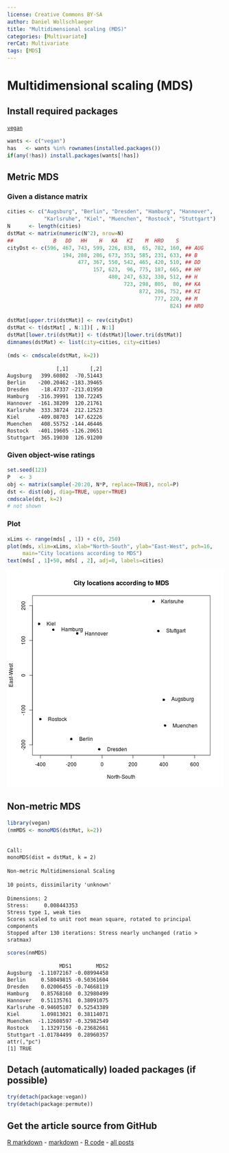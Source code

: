 ```yaml
---
license: Creative Commons BY-SA
author: Daniel Wollschlaeger
title: "Multidimensional scaling (MDS)"
categories: [Multivariate]
rerCat: Multivariate
tags: [MDS]
---
```


Multidimensional scaling (MDS)
=========================

Install required packages
-------------------------

[`vegan`](http://cran.r-project.org/package=vegan)


```r
wants <- c("vegan")
has   <- wants %in% rownames(installed.packages())
if(any(!has)) install.packages(wants[!has])
```

Metric MDS
-------------------------

### Given a distance matrix


```r
cities <- c("Augsburg", "Berlin", "Dresden", "Hamburg", "Hannover",
            "Karlsruhe", "Kiel", "Muenchen", "Rostock", "Stuttgart")
N      <- length(cities)
dstMat <- matrix(numeric(N^2), nrow=N)
##             B   DD   HH    H   KA   KI    M  HRO    S
cityDst <- c(596, 467, 743, 599, 226, 838,  65, 782, 160, ## AUG
                  194, 288, 286, 673, 353, 585, 231, 633, ## B
                       477, 367, 550, 542, 465, 420, 510, ## DD
                            157, 623,  96, 775, 187, 665, ## HH
                                 480, 247, 632, 330, 512, ## H
                                      723, 298, 805,  80, ## KA
                                           872, 206, 752, ## KI
                                                777, 220, ## M
                                                     824) ## HRO

dstMat[upper.tri(dstMat)] <- rev(cityDst)
dstMat <- t(dstMat[ , N:1])[ , N:1]
dstMat[lower.tri(dstMat)] <- t(dstMat)[lower.tri(dstMat)]
dimnames(dstMat) <- list(city=cities, city=cities)
```


```r
(mds <- cmdscale(dstMat, k=2))
```

```
                [,1]       [,2]
Augsburg   399.60802  -70.51443
Berlin    -200.20462 -183.39465
Dresden    -18.47337 -213.01950
Hamburg   -316.39991  130.72245
Hannover  -161.38209  120.21761
Karlsruhe  333.38724  212.12523
Kiel      -409.08703  147.62226
Muenchen   408.55752 -144.46446
Rostock   -401.19605 -126.20651
Stuttgart  365.19030  126.91200
```

### Given object-wise ratings


```r
set.seed(123)
P   <- 3
obj <- matrix(sample(-20:20, N*P, replace=TRUE), ncol=P)
dst <- dist(obj, diag=TRUE, upper=TRUE)
cmdscale(dst, k=2)
# not shown
```

### Plot


```r
xLims <- range(mds[ , 1]) + c(0, 250)
plot(mds, xlim=xLims, xlab="North-South", ylab="East-West", pch=16,
     main="City locations according to MDS")
text(mds[ , 1]+50, mds[ , 2], adj=0, labels=cities)
```

![plot of chunk rerMultMDS01](../content/assets/figure/rerMultMDS01-1.png) 

Non-metric MDS
-------------------------


```r
library(vegan)
(nmMDS <- monoMDS(dstMat, k=2))
```

```

Call:
monoMDS(dist = dstMat, k = 2) 

Non-metric Multidimensional Scaling

10 points, dissimilarity 'unknown'

Dimensions: 2 
Stress:     0.008443353 
Stress type 1, weak ties
Scores scaled to unit root mean square, rotated to principal components
Stopped after 130 iterations: Stress nearly unchanged (ratio > sratmax)
```

```r
scores(nmMDS)
```

```
                 MDS1        MDS2
Augsburg  -1.11072167 -0.08994458
Berlin     0.58049815 -0.50361604
Dresden    0.02006455 -0.74668119
Hamburg    0.85768160  0.32980499
Hannover   0.51135761  0.38091075
Karlsruhe -0.94605107  0.52543389
Kiel       1.09813021  0.38114071
Muenchen  -1.12608597 -0.32982549
Rostock    1.13297156 -0.23682661
Stuttgart -1.01784499  0.28960357
attr(,"pc")
[1] TRUE
```

Detach (automatically) loaded packages (if possible)
-------------------------


```r
try(detach(package:vegan))
try(detach(package:permute))
```

Get the article source from GitHub
----------------------------------------------

[R markdown](https://github.com/dwoll/RExRepos/raw/master/Rmd/multMDS.Rmd) - [markdown](https://github.com/dwoll/RExRepos/raw/master/md/multMDS.md) - [R code](https://github.com/dwoll/RExRepos/raw/master/R/multMDS.R) - [all posts](https://github.com/dwoll/RExRepos/)
